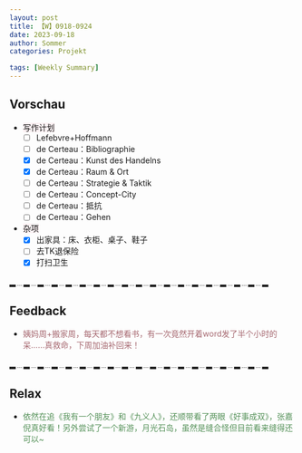 ```yaml
---
layout: post
title: 【W】0918-0924
date: 2023-09-18
author: Sommer
categories: Projekt

tags: [Weekly Summary]
--- 
```


## Vorschau

- <font style="background:#fcf2f4">写作计划</font>
  - [ ] Lefebvre+Hoffmann  
  - [ ] de Certeau：Bibliographie
  - [x] de Certeau：Kunst des Handelns
  - [x] de Certeau：Raum & Ort
  - [ ] de Certeau：Strategie & Taktik
  - [ ] de Certeau：Concept-City
  - [ ] de Certeau：抵抗
  - [ ] de Certeau：Gehen
- <font style="background:#fcf2f4">杂项</font>
  - [x] 出家具：床、衣柜、桌子、鞋子
  - [ ] 去TK退保险
  - [x] 打扫卫生

▂﹍▂﹍▂﹍▂﹍▂﹍▂﹍▂﹍▂﹍▂﹍▂﹍▂﹍▂﹍▂﹍▂﹍▂﹍▂﹍▂﹍▂﹍▂

## Feedback

- <font style="color:#a66870">姨妈周+搬家周，每天都不想看书，有一次竟然开着word发了半个小时的呆……真救命，下周加油补回来！</font>

▂﹍▂﹍▂﹍▂﹍▂﹍▂﹍▂﹍▂﹍▂﹍▂﹍▂﹍▂﹍▂﹍▂﹍▂﹍▂﹍▂﹍▂﹍▂


## Relax

- <font style="color:#56925A">依然在追《我有一个朋友》和《九义人》，还顺带看了两眼《好事成双》，张嘉倪真好看！另外尝试了一个新游，月光石岛，虽然是缝合怪但目前看来缝得还可以~</font><br>



